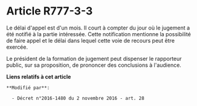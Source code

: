 # Article R777-3-3

Le délai d'appel est d'un mois. Il court à compter du jour où le jugement a été notifié à la partie intéressée. Cette
notification mentionne la possibilité de faire appel et le délai dans lequel cette voie de recours peut être exercée. 

Le président de la formation de jugement peut dispenser le rapporteur public, sur sa proposition, de prononcer des
conclusions à l'audience.

**Liens relatifs à cet article**

	**Modifié par**:

	  - Décret n°2016-1480 du 2 novembre 2016 - art. 28
